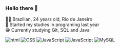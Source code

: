 ### Hello there 👋

👩‍💻 Brazilian, 24 years old, Rio de Janeiro <br>
🦾 Started my studies in programing last year   <br>
😁 Currently studying Git, SQL and Java
 
<p align="left"> 
    <img alt="html" src="https://img.shields.io/badge/HTML-ff6666?style=for-the-badge&logo=html5&logoColor=white">
    <img alt="CSS" src="https://img.shields.io/badge/CSS-ff6666?style=for-the-badge&logo=css3&logoColor=white">
    <img alt="JavaScript" src="https://img.shields.io/badge/JavaScript-ff6666?style=for-the-badge&logo=javascript&logoColor=white">
    <img alt="JavaScript" src="https://img.shields.io/badge/Java-ff6666?style=for-the-badge&logo=java&logoColor=white">
    <img alt="MySQL" src="https://img.shields.io/badge/Git-ff6666?style=for-the-badge&logo=git&logoColor=white">
</p>
<br> 

